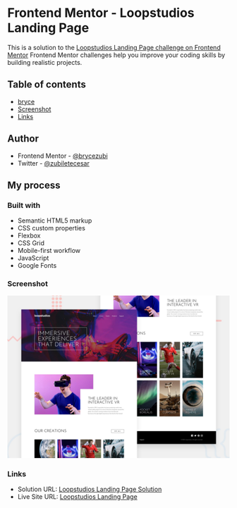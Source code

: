 # Frontend Mentor - Loopstudios Landing Page
This is a solution to the [Loopstudios Landing Page challenge on Frontend Mentor](https://www.frontendmentor.io/challenges/qr-code-component-iux_sIO_H/hub)
Frontend Mentor challenges help you improve your coding skills by building realistic projects. 

## Table of contents
- [bryce](#author)
- [Screenshot](#screenshot)
- [Links](#links)

## Author
- Frontend Mentor - [@brycezubi](https://www.frontendmentor.io/profile/brycezubi)
- Twitter - [@zubiletecesar](https://twitter.com/home)

## My process

### Built with

- Semantic HTML5 markup
- CSS custom properties
- Flexbox
- CSS Grid
- Mobile-first workflow
- JavaScript
- Google Fonts

### Screenshot

![Design preview for the Loopstudios Landing Page coding challenge](https://github.com/brycezubi/LoopStudios-landing/blob/main/design/desktop-preview.jpg)

### Links

- Solution URL: [Loopstudios Landing Page Solution](https://www.frontendmentor.io/solutions/loppstudios-landing-page-fdmvvRz6bA)
- Live Site URL: [Loopstudios Landing Page](https://brycezubi.github.io/LoopStudios-landing/)
